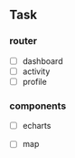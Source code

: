 ## Task

### router
* [ ] dashboard
* [ ] activity
* [ ] profile

### components
* [ ] echarts
* [ ] map

